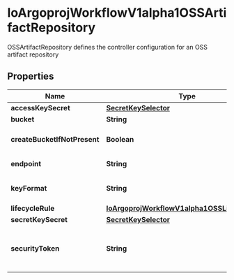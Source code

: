

# IoArgoprojWorkflowV1alpha1OSSArtifactRepository

OSSArtifactRepository defines the controller configuration for an OSS artifact repository

## Properties

Name | Type | Description | Notes
------------ | ------------- | ------------- | -------------
**accessKeySecret** | [**SecretKeySelector**](SecretKeySelector.md) |  |  [optional]
**bucket** | **String** | Bucket is the name of the bucket |  [optional]
**createBucketIfNotPresent** | **Boolean** | CreateBucketIfNotPresent tells the driver to attempt to create the OSS bucket for output artifacts, if it doesn&#39;t exist |  [optional]
**endpoint** | **String** | Endpoint is the hostname of the bucket endpoint |  [optional]
**keyFormat** | **String** | KeyFormat is defines the format of how to store keys. Can reference workflow variables |  [optional]
**lifecycleRule** | [**IoArgoprojWorkflowV1alpha1OSSLifecycleRule**](IoArgoprojWorkflowV1alpha1OSSLifecycleRule.md) |  |  [optional]
**secretKeySecret** | [**SecretKeySelector**](SecretKeySelector.md) |  |  [optional]
**securityToken** | **String** | SecurityToken is the user&#39;s temporary security token. For more details, check out: https://www.alibabacloud.com/help/doc-detail/100624.htm |  [optional]



